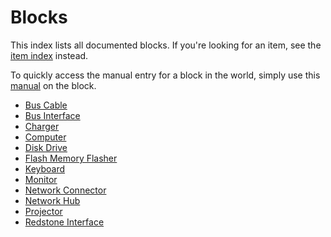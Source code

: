 # Blocks
This index lists all documented blocks. If you're looking for an item, see the [item index](../item/index.md) instead.

To quickly access the manual entry for a block in the world, simply use this [manual](../item/manual.md) on the block.

- [Bus Cable](bus_cable.md)
- [Bus Interface](bus_interface.md)
- [Charger](charger.md)
- [Computer](computer.md)
- [Disk Drive](disk_drive.md)
- [Flash Memory Flasher](flash_memory_flasher.md)
- [Keyboard](keyboard.md)
- [Monitor](monitor.md)
- [Network Connector](network_connector.md)
- [Network Hub](network_hub.md)
- [Projector](projector.md)
- [Redstone Interface](redstone_interface.md)
